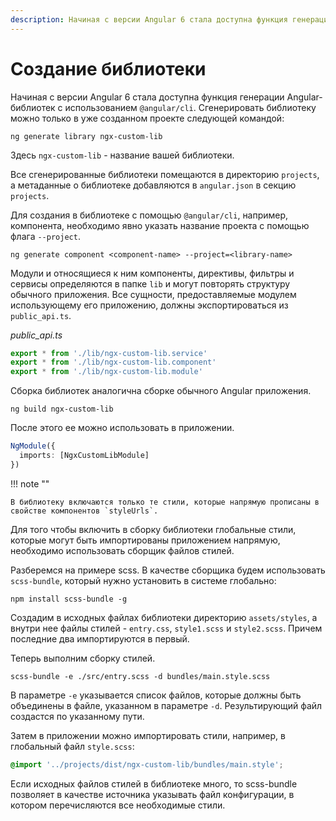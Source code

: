 ```yaml
---
description: Начиная с версии Angular 6 стала доступна функция генерации Angular-библиотек с использованием @angular/cli. Сгенерировать библиотеку можно только в уже созданном проекте
---
```


# Создание библиотеки

Начиная с версии Angular 6 стала доступна функция генерации Angular-библиотек с использованием `@angular/cli`. Сгенерировать библиотеку можно только в уже созданном проекте следующей командой:

```
ng generate library ngx-custom-lib
```

Здесь `ngx-custom-lib` - название вашей библиотеки.

Все сгенерированные библиотеки помещаются в директорию `projects`, а метаданные о библиотеке добавляются в `angular.json` в секцию `projects`.

Для создания в библиотеке с помощью `@angular/cli`, например, компонента, необходимо явно указать название проекта с помощью флага `--project`.

```
ng generate component <component-name> --project=<library-name>
```

Модули и относящиеся к ним компоненты, директивы, фильтры и сервисы определяются в папке `lib` и могут повторять структуру обычного приложения. Все сущности, предоставляемые модулем использующему его приложению, должны экспортироваться из `public_api.ts`.

_public_api.ts_

```ts
export * from './lib/ngx-custom-lib.service'
export * from './lib/ngx-custom-lib.component'
export * from './lib/ngx-custom-lib.module'
```

Сборка библиотек аналогична сборке обычного Angular приложения.

```
ng build ngx-custom-lib
```

После этого ее можно использовать в приложении.

```ts
NgModule({
  imports: [NgxCustomLibModule]
})
```

!!! note ""

    В библиотеку включаются только те стили, которые напрямую прописаны в свойстве компонентов `styleUrls`.

Для того чтобы включить в сборку библиотеки глобальные стили, которые могут быть импортированы приложением напрямую, необходимо использовать сборщик файлов стилей.

Разберемся на примере scss. В качестве сборщика будем использовать `scss-bundle`, который нужно установить в системе глобально:

```
npm install scss-bundle -g
```

Создадим в исходных файлах библиотеки директорию `assets/styles`, а внутри нее файлы стилей - `entry.css`, `style1.scss` и `style2.scss`. Причем последние два импортируются в первый.

Теперь выполним сборку стилей.

```
scss-bundle -e ./src/entry.scss -d bundles/main.style.scss
```

В параметре `-e` указывается список файлов, которые должны быть объединены в файле, указанном в параметре `-d`. Результирующий файл создастся по указанному пути.

Затем в приложении можно импортировать стили, например, в глобальный файл `style.scss`:

```css
@import '../projects/dist/ngx-custom-lib/bundles/main.style';
```

Если исходных файлов стилей в библиотеке много, то scss-bundle позволяет в качестве источника указывать файл конфигурации, в котором перечисляются все необходимые стили.
